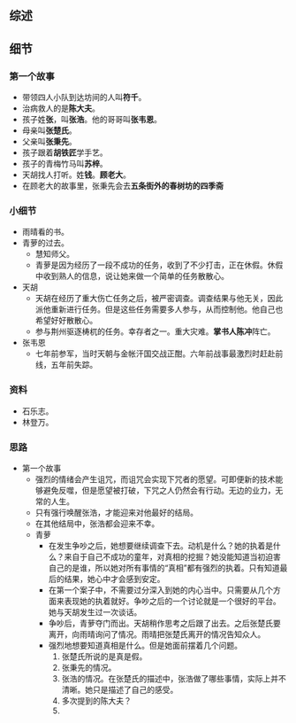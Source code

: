 ## 综述

## 细节

### 第一个故事

+ 带领四人小队到达坊间的人叫**符千**。
+ 治病救人的是**陈大夫**。
+ 孩子姓**张**，叫**张浩**。他的哥哥叫**张韦恩**。
+ 母亲叫**张楚氏**。
+ 父亲叫**张秉先**。
+ 孩子跟着**胡铁匠**学手艺。
+ 孩子的青梅竹马叫**苏梓**。
+ 天胡找人打听。姓**钱**。**顾老大**。
+ 在顾老大的故事里，张秉先会去**五条街外的春树坊的四季斋**

### 小细节

+ 雨晴看的书。
+ 青萝的过去。
  + 慧知师父。
  + 青萝是因为经历了一段不成功的任务，收到了不少打击，正在休假。休假中收到熟人的信息，说让她来做一个简单的任务散散心。
+ 天胡
  + 天胡在经历了重大伤亡任务之后，被严密调查。调查结果与他无关，因此派他重新进行任务。但是这些任务需要多人参与，从而控制他。他自己也希望好好散散心。
  + 参与荆州驱逐梼杌的任务。幸存者之一。重大灾难。**掌书人陈冲**阵亡。
+ 张韦恩
  + 七年前参军，当时天朝与金帐汗国交战正酣。六年前战事最激烈时赶赴前线，五年前失踪。


### 资料

+ 石乐志。
+ 林登万。

### 思路

+ 第一个故事
  + 强烈的情绪会产生诅咒，而诅咒会实现下咒者的愿望。可即便新的技术能够避免反噬，但是愿望被打破，下咒之人仍然会有行动。无边的业力，无常的人生。
  + 只有强行唤醒张浩，才能迎来对他最好的结局。
  + 在其他结局中，张浩都会迎来不幸。
  + 青萝
    + 在发生争吵之后，她想要继续调查下去。动机是什么？她的执着是什么？来自于自己不成功的童年，对真相的挖掘？她没能知道当初迫害自己的是谁，所以她对所有事情的“真相”都有强烈的执着。只有知道最后的结果，她心中才会感到安定。
    + 在第一个案子中，不需要过分深入到她的内心当中。只需要从几个方面来表现她的执着就好。争吵之后的一个讨论就是一个很好的平台。她与天胡发生过一次谈话。
    + 争吵后，青萝夺门而出。天胡稍作思考之后跟了出去。之后张楚氏要离开，向雨晴询问了情况。雨晴把张楚氏离开的情况告知众人。
    + 强烈地想要知道真相是什么。但是她面前摆着几个问题。
      1. 张楚氏所说的是真是假。
      2. 张秉先的情况。
      3. 张浩的情况。在张楚氏的描述中，张浩做了哪些事情，实际上并不清晰。她只是描述了自己的感受。
      4. 多次提到的陈大夫？
      5.  